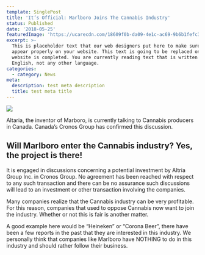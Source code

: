 ```yaml
---
template: SinglePost
title: 'It’s Official: Marlboro Joins The Cannabis Industry'
status: Published
date: '2018-05-25'
featuredImage: 'https://ucarecdn.com/18609f0b-da09-4e1c-ac69-9b6b1fefc395/'
excerpt: >-
  This is placeholder text that our web designers put here to make sure words
  appear properly on your website. This text is going to be replaced once the
  website is completed. You are currently reading text that is written in
  English, not any other language.
categories:
  - category: News
meta:
  description: test meta description
  title: test meta title
---
```

![](https://ucarecdn.com/6aef0bdd-3cea-49a6-9899-26940391e2e6/)

Altaria, the inventor of Marboro, is currently talking to Cannabis producers in Canada. Canada’s Cronos Group has confirmed this discussion.

## Will Marlboro enter the Cannabis industry? Yes, the project is there!

It is engaged in discussions concerning a potential investment by Altria Group Inc. in Cronos Group. No agreement has been reached with respect to any such transaction and there can be no assurance such discussions will lead to an investment or other transaction involving the companies.

Many companies realize that the Cannabis industry can be very profitable. For this reason, companies that used to oppose Cannabis now want to join the industry. Whether or not this is fair is another matter.

A good example here would be “Heineken” or “Corona Beer”, there have been a few reports in the past that they are interested in this industry. We personally think that companies like Marlboro have NOTHING to do in this industry and should rather follow their business.
